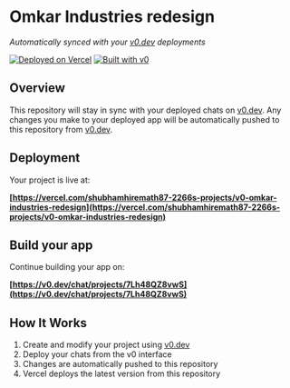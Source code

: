 # Omkar Industries redesign

*Automatically synced with your [v0.dev](https://v0.dev) deployments*

[![Deployed on Vercel](https://img.shields.io/badge/Deployed%20on-Vercel-black?style=for-the-badge&logo=vercel)](https://vercel.com/shubhamhiremath87-2266s-projects/v0-omkar-industries-redesign)
[![Built with v0](https://img.shields.io/badge/Built%20with-v0.dev-black?style=for-the-badge)](https://v0.dev/chat/projects/7Lh48QZ8vwS)

## Overview

This repository will stay in sync with your deployed chats on [v0.dev](https://v0.dev).
Any changes you make to your deployed app will be automatically pushed to this repository from [v0.dev](https://v0.dev).

## Deployment

Your project is live at:

**[https://vercel.com/shubhamhiremath87-2266s-projects/v0-omkar-industries-redesign](https://vercel.com/shubhamhiremath87-2266s-projects/v0-omkar-industries-redesign)**

## Build your app

Continue building your app on:

**[https://v0.dev/chat/projects/7Lh48QZ8vwS](https://v0.dev/chat/projects/7Lh48QZ8vwS)**

## How It Works

1. Create and modify your project using [v0.dev](https://v0.dev)
2. Deploy your chats from the v0 interface
3. Changes are automatically pushed to this repository
4. Vercel deploys the latest version from this repository
